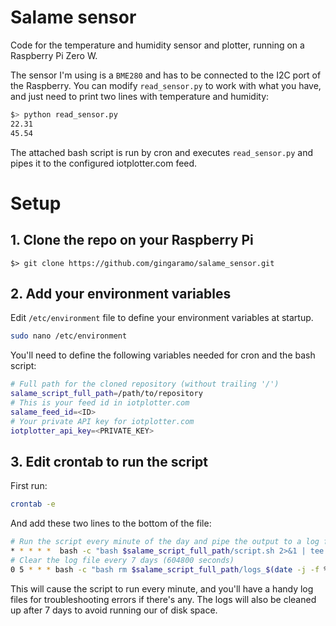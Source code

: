 # Salame sensor
Code for the temperature and humidity sensor and plotter, running on a
Raspberry Pi Zero W.

The sensor I'm using is a `BME280` and has to be connected to the I2C port of the
Raspberry. You can modify `read_sensor.py` to work with what you have, and just 
need to print two lines with temperature and humidity:

```bash
$> python read_sensor.py
22.31
45.54
```

The attached bash script is run by cron and executes `read_sensor.py` and pipes
it to the configured iotplotter.com feed.

# Setup

## 1. Clone the repo on your Raspberry Pi

```shell
$> git clone https://github.com/gingaramo/salame_sensor.git
```

## 2. Add your environment variables

Edit `/etc/environment` file to define your environment variables
at startup.

```bash
sudo nano /etc/environment
```

You'll need to define the following variables needed for cron and the bash script:

```bash
# Full path for the cloned repository (without trailing '/')
salame_script_full_path=/path/to/repository
# This is your feed id in iotplotter.com
salame_feed_id=<ID>
# Your private API key for iotplotter.com
iotplotter_api_key=<PRIVATE_KEY>
```

## 3. Edit crontab to run the script

First run:

```bash
crontab -e
```

And add these two lines to the bottom of the file:

```bash
# Run the script every minute of the day and pipe the output to a log file.
* * * * *  bash -c "bash $salame_script_full_path/script.sh 2>&1 | tee -a $salame_script_full_path/logs_$(date +\%Y_\%m_\%d).txt"
# Clear the log file every 7 days (604800 seconds)
0 5 * * * bash -c "bash rm $salame_script_full_path/logs_$(date -j -f %s $(($(date +%s)-604800)) +%Y_%m_%d).txt"
```

This will cause the script to run every minute, and you'll have a
handy log files for troubleshooting errors if there's any. The logs
will also be cleaned up after 7 days to avoid running our of disk space.